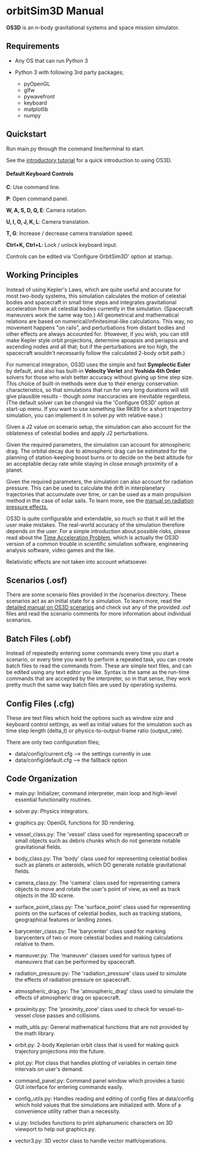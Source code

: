 # orbitSim3D Manual

**OS3D** is an n-body gravitational systems and space mission simulator.

## Requirements

- Any OS that can run Python 3

- Python 3 with following 3rd party packages;
  - pyOpenGL
  - glfw
  - pywavefront
  - keyboard
  - matplotlib
  - numpy

## Quickstart

Run main.py through the command line/terminal to start.

See the [introductory tutorial](http://github.com/arda-guler/orbitSim3D/blob/master/docs/tutorial.md "introductory tutorial") for a quick introduction to using OS3D.

#### Default Keyboard Controls

**C**: Use command line.

**P**: Open command panel.

**W, A, S, D, Q, E**: Camera rotation.

**U, I, O, J, K, L**: Camera translation.

**T, G**: Increase / decrease camera translation speed.

**Ctrl+K, Ctrl+L**: Lock / unlock keyboard input.

Controls can be edited via 'Configure OrbitSim3D' option at startup.

## Working Principles

Instead of using Kepler's Laws, which are quite useful and accurate for most two-body systems, this simulation calculates the motion of celestial bodies and spacecraft in small time steps and integrates gravitational acceleration from all celestial bodies currently in the simulation. (Spacecraft maneuvers work the same way too.) All geometrical and mathematical relations are based on numerical/infinitesimal-like calculations. This way, no movement happens "on rails", and perturbations from distant bodies and other effects are always accounted for. (However, if you wish, you can still make Kepler style orbit projections, determine apoapsis and periapsis and ascending nodes and all that; but if the perturbations are too high, the spacecraft wouldn't necessarily follow the calculated 2-body orbit path.)

For numerical integration, OS3D uses the simple and fast **Symplectic Euler** by default, and also has built-in **Velocity Verlet** and **Yoshida 4th Order** solvers for those who wish better accuracy without giving up time step size. This choice of built-in methods were due to their energy conservation characteristics, so that simulations that run for very long durations will still give plausible results - though *some* inaccuracies are inevitable regardless. (The default solver can be changed via the 'Configure OS3D' option at start-up menu. If you want to use something like RK89 for a short trajectory simulation, you can implement it in solver.py with relative ease.)

Given a J2 value on scenario setup, the simulation can also account for the oblateness of celestial bodies and apply J2 perturbations.

Given the required parameters, the simulation can account for atmospheric drag. The orbital decay due to atmospheric drag can be estimated for the planning of station-keeping boost burns or to decide on the best altitude for an acceptable decay rate while staying in close enough proximity of a planet.

Given the required parameters, the simulation can also account for radiation pressure. This can be used to calculate the drift in interplanetary trajectories that accumulate over time, or can be used as a main propulsion method in the case of solar sails. To learn more, see the [manual on radiation pressure effects.](https://github.com/arda-guler/orbitSim3D/blob/master/docs/MANUAL_RADIATION_PRESSURE.md)

OS3D is quite configurable and extendable, so much so that it will let the user make mistakes. The real-world accuracy of the simulation therefore depends on the user. For a simple introduction about possible risks, please read about the [Time Acceleration Problem](https://github.com/arda-guler/orbitSim3D/blob/master/docs/time_accel_problem.md "Time Acceleration Problem"), which is actually the OS3D version of a common trouble in scientific simulation software, engineering analysis software, video games and the like.

Relativistic effects are not taken into account whatsoever.

## Scenarios (.osf)

There are some scenario files provided in the /scenarios directory. These scenarios act as an initial state for a simulation. To learn more, read the [detailed manual on OS3D scenarios](https://github.com/arda-guler/orbitSim3D/blob/master/docs/MANUAL_SCENARIOS.md "detailed manual on OS3D scenarios") and check out any of the provided .osf files and read the scenario comments for more information about individual scenarios.

## Batch Files (.obf)

Instead of repeatedly entering some commands every time you start a scenario, or every time you want to perform a repeated task, you can create batch files to read the commands from. These are simple text files, and can be edited using any text editor you like. Syntax is the same as the run-time commands that are accepted by the interpreter, so in that sense, they work pretty much the same way batch files are used by operating systems.

## Config Files (.cfg)

These are text files which hold the options such as window size and keyboard control settings, as well as initial values for the simulation such as time step length (delta_t) or physics-to-output-frame ratio (output_rate).

There are only two configuration files;

 - data/config/current.cfg --> the settings currently in use
 - data/config/default.cfg --> the fallback option

## Code Organization

- main.py: Initializer, command interpreter, main loop and high-level essential functionality routines.

- solver.py: Physics integrators.

- graphics.py: OpenGL functions for 3D rendering.

- vessel_class.py: The 'vessel' class used for representing spacecraft or small objects such as debris chunks which do not generate notable gravitational fields.

- body_class.py: The 'body' class used for representing celestial bodies such as planets or asteroids, which DO generate notable gravitational fields.

- camera_class.py: The 'camera' class used for  representing camera objects to move and rotate the user's point of view, as well as track objects in the 3D scene.

- surface_point_class.py: The 'surface_point' class used for representing points on the surfaces of celestial bodies, such as tracking stations, geographical features or landing zones.

- barycenter_class.py: The 'barycenter' class used for marking barycenters of two or more celestial bodies and making calculations relative to them.

- maneuver.py: The 'maneuver' classes used for various types of maneuvers that can be performed by spacecraft.

- radiation_pressure.py: The 'radiation_pressure' class used to simulate the effects of radiation pressure on spacecraft.

- atmospheric_drag.py: The 'atmospheric_drag' class used to simulate the effects of atmospheric drag on spacecraft.

- proximity.py: The 'proximity_zone' class used to check for vessel-to-vessel close passes and collisions.

- math_utils.py: General mathematical functions that are not provided by the math library.

- orbit.py: 2-body Keplerian orbit class that is used for making quick trajectory projections into the future.

- plot.py: Plot class that handles plotting of variables in certain time intervals on user's demand.

- command_panel.py: Command panel window which provides a basic GUI interface for entering commands easily.

- config_utils.py: Handles reading and editing of config files at data/config which hold values that the simulations are initialized with. More of a convenience utility rather than a necessity.

- ui.py: Includes functions to print alphanumeric characters on 3D viewport to help out graphics.py.

- vector3.py: 3D vector class to handle vector math/operations.

